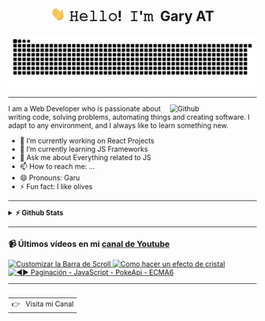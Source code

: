 <h1 align="center"><img src="https://raw.githubusercontent.com/parth-27/parth-27/master/Hi.gif" width="30px"> 𝙷𝚎𝚕𝚕𝚘! 𝙸'𝚖 Gary AT</h1>
</h2>
<p align="center">
<img width="600" src="https://github.com/garu2/garu2/blob/main/assets/github-snake.svg" />
</p>
<hr/>
<img width="35%" align="right" alt="Github" src="https://user-images.githubusercontent.com/48678280/88862734-4903af80-d201-11ea-968b-9c939d88a37c.gif" />

I am a Web Developer who is passionate about writing code, solving problems, automating things and creating software. I adapt to any environment, and I always like to learn something new.
- 🔭 I’m currently working on React Projects
- 🌱 I’m currently learning JS Frameworks
- 💬 Ask me about Everything related to JS
- 📫 How to reach me: ...
- 😄 Pronouns: Garu
- ⚡ Fun fact: I like olives
<hr/>

<details>	
  <summary><b>⚡ Github Stats</b></summary>

  <br />
  <img height="180em" src="https://github-readme-stats.vercel.app/api?username=garu2&show_icons=true&hide_border=true&&count_private=true&include_all_commits=true" />
  <img height="180em" src="https://github-readme-stats.vercel.app/api/top-langs/?username=garu2&exclude_repo=KNN-Image-Classification&show_icons=true&hide_border=true&layout=compact&langs_count=8"/>
</details>
<hr/>

### 📹 Últimos vídeos en mi [canal de Youtube](https://www.youtube.com/channel/UC1RSlIlxEmpuN6PUplzXpNw?sub_confirmation=1)

<a href='https://youtu.be/_OnkhUUqdCE' target='_blank'>
    <img width='30%' src='https://img.youtube.com/vi/_OnkhUUqdCE/mqdefault.jpg' alt='Customizar la Barra de Scroll' />
</a>
<a href='https://youtu.be/vIHUmrV0vTU' target='_blank'>
    <img width='30%' src='https://img.youtube.com/vi/vIHUmrV0vTU/mqdefault.jpg' alt='Como hacer un efecto de cristal' />
</a>
<a href='https://youtu.be/LQMoVAhzWSI' target='_blank'>
    <img width='30%' src='https://img.youtube.com/vi/LQMoVAhzWSI/mqdefault.jpg' alt='◀️▶️ Paginación - JavaScript - PokeApi - ECMA6' />
</a>

<hr/>
<a href="https://www.youtube.com/channel/UC1RSlIlxEmpuN6PUplzXpNw">
  <table align="right">
      <tr>
          <td>
            👉 &nbsp;&nbsp;Visita mi Canal
          </td>
      </tr>
  </table>
</a>